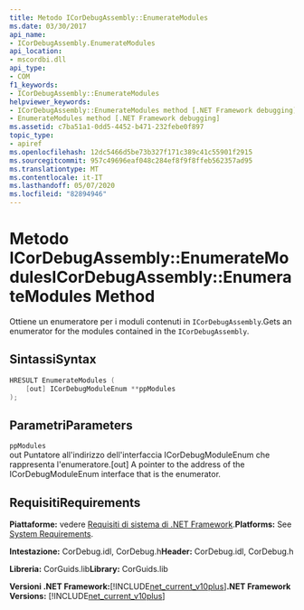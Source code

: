 ```yaml
---
title: Metodo ICorDebugAssembly::EnumerateModules
ms.date: 03/30/2017
api_name:
- ICorDebugAssembly.EnumerateModules
api_location:
- mscordbi.dll
api_type:
- COM
f1_keywords:
- ICorDebugAssembly::EnumerateModules
helpviewer_keywords:
- ICorDebugAssembly::EnumerateModules method [.NET Framework debugging]
- EnumerateModules method [.NET Framework debugging]
ms.assetid: c7ba51a1-0dd5-4452-b471-232febe0f897
topic_type:
- apiref
ms.openlocfilehash: 12dc5466d5be73b327f171c389c41c55901f2915
ms.sourcegitcommit: 957c49696eaf048c284ef8f9f8ffeb562357ad95
ms.translationtype: MT
ms.contentlocale: it-IT
ms.lasthandoff: 05/07/2020
ms.locfileid: "82894946"
---
```

# <a name="icordebugassemblyenumeratemodules-method"></a><span data-ttu-id="0e610-102">Metodo ICorDebugAssembly::EnumerateModules</span><span class="sxs-lookup"><span data-stu-id="0e610-102">ICorDebugAssembly::EnumerateModules Method</span></span>
<span data-ttu-id="0e610-103">Ottiene un enumeratore per i moduli contenuti in `ICorDebugAssembly`.</span><span class="sxs-lookup"><span data-stu-id="0e610-103">Gets an enumerator for the modules contained in the `ICorDebugAssembly`.</span></span>  
  
## <a name="syntax"></a><span data-ttu-id="0e610-104">Sintassi</span><span class="sxs-lookup"><span data-stu-id="0e610-104">Syntax</span></span>  
  
```cpp  
HRESULT EnumerateModules (  
    [out] ICorDebugModuleEnum **ppModules  
);  
```  
  
## <a name="parameters"></a><span data-ttu-id="0e610-105">Parametri</span><span class="sxs-lookup"><span data-stu-id="0e610-105">Parameters</span></span>  
 `ppModules`  
 <span data-ttu-id="0e610-106">out Puntatore all'indirizzo dell'interfaccia ICorDebugModuleEnum che rappresenta l'enumeratore.</span><span class="sxs-lookup"><span data-stu-id="0e610-106">[out] A pointer to the address of the ICorDebugModuleEnum interface that is the enumerator.</span></span>  
  
## <a name="requirements"></a><span data-ttu-id="0e610-107">Requisiti</span><span class="sxs-lookup"><span data-stu-id="0e610-107">Requirements</span></span>  
 <span data-ttu-id="0e610-108">**Piattaforme:** vedere [Requisiti di sistema di .NET Framework](../../get-started/system-requirements.md).</span><span class="sxs-lookup"><span data-stu-id="0e610-108">**Platforms:** See [System Requirements](../../get-started/system-requirements.md).</span></span>  
  
 <span data-ttu-id="0e610-109">**Intestazione:** CorDebug.idl, CorDebug.h</span><span class="sxs-lookup"><span data-stu-id="0e610-109">**Header:** CorDebug.idl, CorDebug.h</span></span>  
  
 <span data-ttu-id="0e610-110">**Libreria:** CorGuids.lib</span><span class="sxs-lookup"><span data-stu-id="0e610-110">**Library:** CorGuids.lib</span></span>  
  
 <span data-ttu-id="0e610-111">**Versioni .NET Framework:**[!INCLUDE[net_current_v10plus](../../../../includes/net-current-v10plus-md.md)]</span><span class="sxs-lookup"><span data-stu-id="0e610-111">**.NET Framework Versions:** [!INCLUDE[net_current_v10plus](../../../../includes/net-current-v10plus-md.md)]</span></span>
